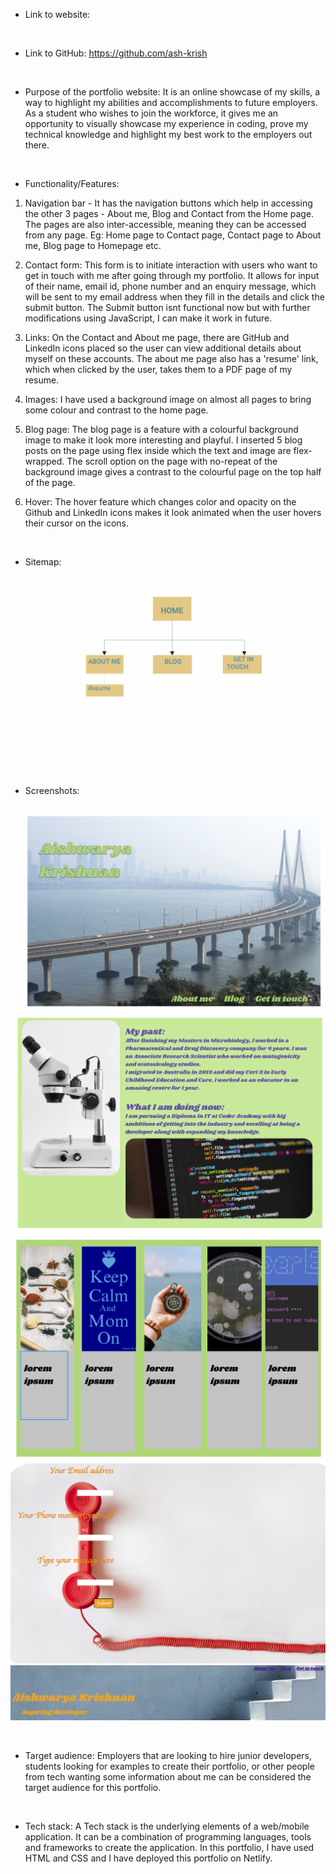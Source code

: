 * Link to website: 
<br>

* Link to GitHub: https://github.com/ash-krish
<br>

* Purpose of the portfolio website:
It is an online showcase of my skills, a way to highlight my abilities and accomplishments to future employers. As a student who wishes to join the workforce, it gives me an opportunity to visually showcase my experience in coding, prove my technical knowledge and highlight my best work to the employers out there. 
<br>

* Functionality/Features:
 1) Navigation bar - It has the navigation buttons which help in accessing the other 3 pages - About me, Blog and Contact from the Home page. The pages are also inter-accessible, meaning they can be accessed from any page. Eg: Home page to Contact page, Contact page to About me, Blog page to Homepage etc. 

 2) Contact form: This form is to initiate interaction with users who want to get in touch with me after going through my portfolio. It allows for input of their name, email id, phone number and an enquiry message, which will be sent to my email address when they fill in the details and click the submit button. The Submit button isnt functional now but with further modifications using JavaScript, I can make it work in future.

 3) Links: On the Contact and About me page, there are GitHub and LinkedIn icons placed so the user can view additional details about myself on these accounts. The about me page also has a 'resume' link, which when clicked by the user, takes them to a PDF page of my resume.

 4) Images: I have used a background image on almost all pages to bring some colour and contrast to the home page.

 5) Blog page: The blog page is a feature with a colourful background image to make it look more interesting and playful. I inserted 5 blog posts on the page using flex inside which the text and image are flex-wrapped. The scroll option on the page with no-repeat of the background image gives a contrast to the colourful page on the top half of the page.

 6) Hover: The hover feature which changes color and opacity on the Github and LinkedIn icons makes it look animated when the user hovers their cursor on the icons.
<br>


* Sitemap:
![sitemap](images/final-sitemap.png)
<br>

* Screenshots:

![homepage-version1](images/homepage-version1.png)
![aboutme-version1](images/aboutme-version1.png)
![blog-version1](images/blog-version1.png)
![contact-version1](images/contact-version1.png)
![navbar-version1](images/navbar-version1.png)

<br>

* Target audience:
Employers that are looking to hire junior developers, students looking for examples to create their portfolio, or other people from tech wanting some information about me  can be considered the target audience for this portfolio. 
<br>

* Tech stack:
A Tech stack is the underlying elements of a web/mobile application. It can be a combination of programming languages, tools and frameworks to create the application. 
In this portfolio, I have used HTML and CSS and I have deployed this portfolio on Netlify.